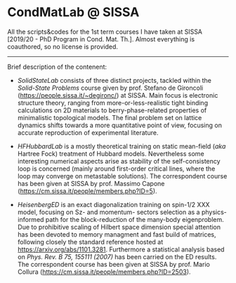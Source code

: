 # CondMatLab @ SISSA
All the scripts&codes for the 1st term courses I have taken at SISSA [2019/20 - PhD Program in Cond. Mat. Th.].
Almost everything is coauthored, so no license is provided.

------------------------------------------------------------
Brief description of the contenent:

- *SolidStateLab* consists of three distinct projects, tackled within the *Solid-State Problems* course given by prof. Stefano de Gironcoli (https://people.sissa.it/~degironc/) at SISSA. Main focus is electronic structure theory, ranging from more-or-less-realistic tight binding calculations on 2D materials to berry-phase-related properties of minimalistic topological models. The final problem set on lattice dynamics shifts towards a more quantitative point of view, focusing on accurate reproduction of experimental literature.

- *HFHubbardLab* is a mostly theoretical training on static mean-field (*aka* Hartree Fock) treatment of Hubbard models. Nevertheless some interesting numerical aspects arise as stability of the self-consistency loop is concerned (mainly around first-order critical lines, where the loop may converge on metastable solutions). The correspondent course has been given at SISSA by prof. Massimo Capone (https://cm.sissa.it/people/members.php?ID=5).

- *HeisenbergED* is an exact diagonalization training on spin-1/2 XXX model, focusing on Sz- and momentum- sectors selection as a physics-informed path for the block-reduction of the many-body eigenproblem. Due to prohibitive scaling of Hilbert space dimension special attention has been devoted to memory managment and fast build of matrices, following closely the standard reference hosted at https://arxiv.org/abs/1101.3281. Furthermore a statistical analysis based on *Phys. Rev. B 75, 155111 (2007)* has been carried on the ED results. The correspondent course has been given at SISSA by prof. Mario Collura (https://cm.sissa.it/people/members.php?ID=2503).

